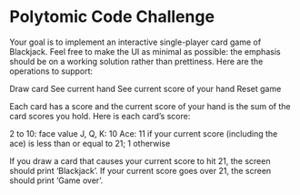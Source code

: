 # Polytomic Code Challenge

Your goal is to implement an interactive single-player card game of Blackjack. Feel free to make the UI as minimal as possible: the emphasis should be on a working solution rather than prettiness. Here are the operations to support:

Draw card
See current hand
See current score of your hand
Reset game

Each card has a score and the current score of your hand is the sum of the card scores you hold. Here is each card’s score:

2 to 10: face value
J, Q, K: 10
Ace: 11 if your current score (including the ace) is less than or equal to 21; 1 otherwise

If you draw a card that causes your current score to hit 21, the screen should print ‘Blackjack’. If your current score goes over 21, the screen should print ‘Game over’.
